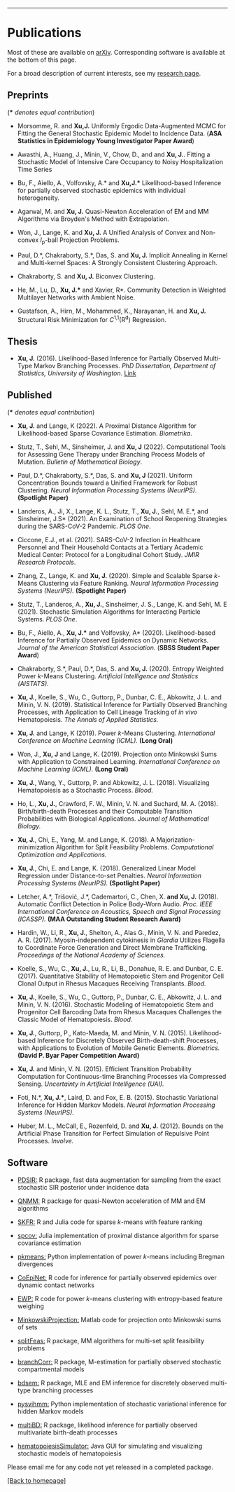 ---
# [](#header-1)Publications
Most of these are available on [arXiv](https://arxiv.org/find/all/1/all:+EXACT+jason_xu/0/1/0/all/0/1). Corresponding software is available at the bottom of this page.

For a broad description of current interests, see my [research page](https://jasonxu90.github.io/research.html). 


Preprints
-------
 (__\*__ _denotes equal contribution_)
 
 
 * Morsomme, R. and __Xu,J.__  Uniformly Ergodic Data-Augmented MCMC for Fitting the General Stochastic Epidemic Model to Incidence Data. (**ASA Statistics in Epidemiology Young Investigator Paper Award**)
 
 * Awasthi, A., Huang, J., Minin, V., Chow, D., and and __Xu, J.__. Fitting a Stochastic Model of Intensive Care Occupancy to Noisy Hospitalization Time Series

* Bu, F., Aiello, A., Volfovsky, A.\* and __Xu,J.\*__ Likelihood-based Inference for partially observed stochastic epidemics with individual heterogeneity.

* Agarwal, M. and __Xu, J.__ Quasi-Newton Acceleration of EM and MM Algorithms via Broyden's Method with Extrapolation.

* Won, J., Lange, K. and __Xu, J.__ A Unified Analysis of Convex and Non-convex _l_<sub>p</sub>-ball Projection Problems.

* Paul, D.\*, Chakraborty, S.\*, Das, S. and __Xu, J.__  Implicit Annealing in Kernel and Multi-kernel Spaces: A Strongly Consistent Clustering Approach.

* Chakraborty, S. and __Xu, J.__ Biconvex Clustering.

* He, M., Lu, D., __Xu, J.\*__ and Xavier, R\*. Community Detection in Weighted Multilayer Networks with Ambient Noise.

* Gustafson, A., Hirn, M., Mohammed, K., Narayanan, H. and __Xu, J.__  Structural Risk Minimization for _C_<sup>1,1</sup>(R<sup>d</sup>) Regression.

Thesis
-------
* __Xu, J.__ (2016). Likelihood-Based Inference for Partially Observed Multi-Type Markov Branching Processes. _PhD Dissertation, Department of Statistics, University of Washington_. [Link](https://digital.lib.washington.edu/researchworks/handle/1773/37251)

Published 
-------
 (__\*__ _denotes equal contribution_)
 
 * __Xu, J.__ and Lange, K (2022). A Proximal Distance Algorithm for Likelihood-based Sparse Covariance Estimation. _Biometrika_.
 
 * Stutz, T., Sehl, M., Sinsheimer, J. and __Xu, J__ (2022). Computational Tools for Assessing Gene Therapy under Branching Process Models of Mutation.  _Bulletin of Mathematical Biology_.
 
 * Paul, D.\*, Chakraborty, S.\*, Das, S. and __Xu, J__ (2021). Uniform Concentration Bounds toward a Unified Framework for Robust Clustering. _Neural Information Processing Systems (NeurIPS)._  **(Spotlight Paper)**
 
 * Landeros, A.,  Ji, X., Lange, K. L., Stutz, T., __Xu, J.__, Sehl, M. E.\*, and Sinsheimer, J.S\* (2021). An Examination of School Reopening Strategies during the SARS-CoV-2 Pandemic. _PLOS One_.
 
  * Ciccone, E.J., et al. (2021). SARS-CoV-2 Infection in Healthcare Personnel and Their Household Contacts at a Tertiary Academic Medical Center: Protocol for a Longitudinal Cohort Study. _JMIR Research Protocols_.
 
 * Zhang, Z., Lange, K. and __Xu, J.__ (2020). Simple and Scalable Sparse _k_-Means Clustering via Feature Ranking. _Neural Information Processing Systems (NeurIPS)._ **(Spotlight Paper)**
 
 * Stutz, T., Landeros, A., __Xu, J.__, Sinsheimer, J. S., Lange, K. and Sehl, M. E (2021). Stochastic Simulation Algorithms for Interacting Particle Systems. _PLOS One_.

* Bu, F., Aiello, A., __Xu, J.\*__ and Volfovsky, A\* (2020). Likelihood-based Inference for Partially Observed Epidemics on Dynamic Networks. _Journal of the American Statistical Association._ (**SBSS Student Paper Award**)

* Chakraborty, S.\*, Paul, D.\*, Das, S. and __Xu, J.__ (2020). Entropy Weighted Power _k_-Means Clustering. _Artificial Intelligence and Statistics
(AISTATS)._

* __Xu, J.__, Koelle, S., Wu, C., Guttorp, P., Dunbar, C. E., Abkowitz, J. L. and Minin, V. N.  (2019). Statistical Inference for Partially Observed Branching Processes, with Application to Cell Lineage Tracking of _in vivo_ Hematopoiesis. _The Annals of Applied Statistics._
    
* __Xu, J.__ and Lange, K (2019). Power _k_-Means Clustering. _International Conference on Machine Learning (ICML)._ **(Long Oral)**
    
* Won, J., __Xu, J__ and Lange, K. (2019). Projection onto Minkowski Sums with Application to Constrained Learning. _International Conference on Machine Learning (ICML)._ **(Long Oral)**
    
* __Xu, J.__, Wang, Y., Guttorp, P. and Abkowitz, J. L.  (2018). Visualizing Hematopoiesis as a Stochastic Process. _Blood._
    
 * Ho, L., __Xu, J.__, Crawford, F. W., Minin, V. N. and Suchard, M. A. (2018).  Birth/birth-death Processes and their Computable Transition Probabilities with Biological Applications. _Journal of Mathematical Biology._  
 
 * __Xu, J.__, Chi, E., Yang, M. and Lange, K. (2018). A Majorization-minimization Algorithm for Split Feasibility Problems. _Computational Optimization and Applications._

*  __Xu, J.__, Chi, E. and Lange, K. (2018). Generalized Linear Model Regression under Distance-to-set Penalties. _Neural Information Processing Systems (NeurIPS)._  **(Spotlight Paper)**
 
* Letcher, A.\*, Trišović, J.\*, Cademartori, C., Chen, X. __and Xu, J.__ (2018). Automatic Conflict Detection in Police Body-Worn Audio. _Proc. IEEE International Conference on Acoustics, Speech and Signal Processing (ICASSP)._ **(MAA Outstanding Student Research Award)**
    
* Hardin, W., Li, R., __Xu, J.__, Shelton, A., Alas G., Minin, V. N. and Paredez, A. R. (2017).
Myosin-independent cytokinesis in _Giardia_ Utilizes Flagella to Coordinate Force Generation and Direct Membrane Trafficking. _Proceedings of the National Academy of Sciences._
    
* Koelle, S., Wu, C., __Xu, J.__,  Lu, R., Li, B., Donahue, R. E. and Dunbar, C. E. (2017). Quantitative Stability of Hematopoietic Stem and Progenitor Cell Clonal Output in Rhesus Macaques Receiving Transplants. _Blood._
    
* __Xu, J.__, Koelle, S., Wu, C., Guttorp, P., Dunbar, C. E., Abkowitz, J. L. and Minin, V. N. (2016). Stochastic Modeling of Hematopoietic Stem and Progenitor Cell Barcoding Data from Rhesus Macaques Challenges the Classic Model of Hematopoiesis. _Blood._
   
* __Xu, J.__, Guttorp, P.,  Kato-Maeda, M. and Minin, V. N. (2015). Likelihood-based Inference for Discretely Observed Birth-death-shift Processes, with Applications to Evolution of Mobile Genetic Elements. _Biometrics._ **(David P. Byar Paper Competition Award)**
   
* __Xu, J.__ and  Minin, V. N. (2015). Efficient Transition Probability Computation for Continuous-time Branching Processes via Compressed Sensing. _Uncertainty in Artificial Intelligence (UAI)._

* Foti, N.\*, __Xu, J.\*__, Laird, D. and Fox, E. B. (2015). Stochastic Variational Inference for Hidden Markov Models. _Neural Information Processing Systems (NeurIPS)._ 
   
* Huber, M. L.,  McCall, E., Rozenfeld, D. and __Xu, J.__ (2012). Bounds on the Artificial Phase Transition for Perfect Simulation of Repulsive Point Processes. _Involve._


Software
-------
* [PDSIR:](https://github.com/rmorsomme/PDSIR) R package, fast data augmentation for sampling from the exact stochastic SIR posterior under incidence data

* [QNMM:](https://github.com/medhaaga/Quasi-Newton-accelerated-MM) R package for quasi-Newton acceleration of MM and EM algorithms

* [SKFR:](https://github.com/ZhiyueZ/SKFR) R and Julia code for sparse _k_-means with feature ranking

* [spcov:](https://github.com/jasonxu90/spcov) Julia implementation of proximal distance algorithm for sparse covariance estimation

* [pkmeans:](https://github.com/avellal14/bregman_power_kmeans) Python implementation of power _k_-means including Bregman divergences

* [CoEpiNet:](https://github.com/fanbuduke17/CoEpiNet) R code for inference for partially observed epidemics over dynamic contact networks

* [EWP:](https://github.com/DebolinaPaul/EWP) R code for power _k_-means clustering with entropy-based feature weighing

* [MinkowskiProjection:](https://github.com/won-j/MinkowskiProjection) Matlab code for projection onto Minkowski sums of sets

* [splitFeas:](https://cran.rstudio.com/web/packages/splitFeas/index.html) R package, MM algorithms for multi-set split feasibility problems 

* [branchCorr:](https://github.com/jasonxu90/branchCorr) R package, M-estimation for partially observed stochastic compartmental models

* [bdsem:](https://github.com/jasonxu90/bdsem) R package, MLE and EM inference for discretely observed multi-type branching processes

* [pysvihmm:](https://github.com/dillonalaird/pysvihmm) Python implementation of stochastic variational inference for hidden Markov models 

* [multiBD:](https://cran.rstudio.com/web/packages/MultiBD/index.html) R package, likelihood inference for partially observed multivariate birth-death processes 

* [hematopoiesisSimulator:](https://els.comotion.uw.edu/express_license_technologies/hematopoiesissimulator) Java GUI for simulating and visualizing stochastic models of hematopoiesis

Please email me for any code not yet released in a completed package.


[ [Back to homepage] ](./)

